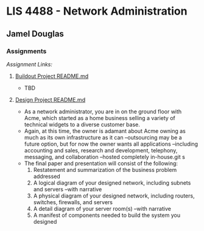 # LIS 4488 - Network Administration

## Jamel Douglas

### Assignments

*Assignment Links:*
1. [Buildout Project README.md](buildout-project/README.md "My Buildout Project README.md file")
    - TBD

2. [Design Project README.md](design-project/README.md "My Design Project README.md file")
    - As a network administrator, you are in on the ground floor with Acme, which started as a home business selling a variety of technical widgets to a diverse customer base.
    - Again, at this time, the owner is adamant about Acme owning as much as its own infrastructure as it can –outsourcing may be a future option, but for now the owner wants all applications –including accounting and sales, research and development, telephony, messaging, and collaboration –hosted completely in-house.git s
    - The final paper and presentation will consist of the following:
        1. Restatement and summarization of the business problem addressed
        2. A logical diagram of your designed network, including subnets and servers –with narrative
        3. A physical diagram of your designed network, including routers, switches, firewalls, and servers
        4. A detail diagram of your server room(s) –with narrative
        5. A manifest of components needed to build the system you designed
